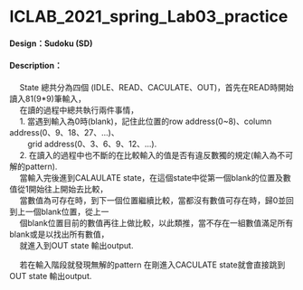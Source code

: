 # ICLAB_2021_spring_Lab03_practice
#### Design：Sudoku (SD)
#### Description：
&emsp; State 總共分為四個 (IDLE、READ、CACULATE、OUT)，首先在READ時開始讀入81(9*9)筆輸入，<br>
&emsp; 在讀的過程中總共執行兩件事情，<br>
&emsp; 1. 當遇到輸入為0時(blank)，記住此位置的row address(0~8)、column address(0、9、18、27、...)、<br>
&emsp;&emsp; grid address(0、3、6、9、12、...).<br>
&emsp; 2. 在讀入的過程中也不斷的在比較輸入的值是否有違反數獨的規定(輸入為不可解的pattern).<br>
&emsp; 當輸入完後進到CALAULATE state，在這個state中從第一個blank的位置及數值從1開始往上開始去比較，<br>
&emsp; 當數值為可存在時，到下一個位置繼續比較，當都沒有數值可存在時，歸0並回到上一個blank位置，從上一<br>
&emsp; 個blank位置目前的數值再往上做比較，以此類推，當不存在一組數值滿足所有blank或是以找出所有數值，<br>
&emsp; 就進入到OUT state 輸出output.<br>

&emsp; 若在輸入階段就發現無解的pattern 在剛進入CACULATE state就會直接跳到OUT state 輸出output.
